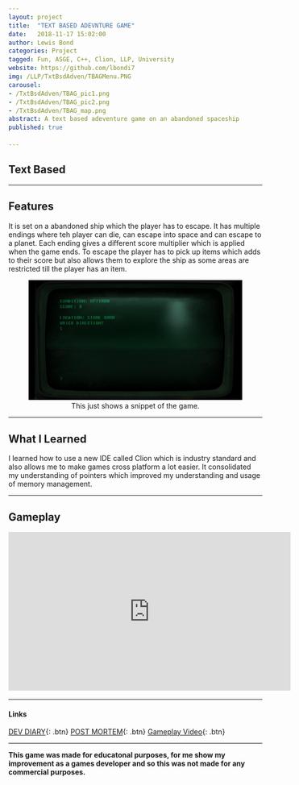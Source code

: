 ```yaml
---
layout: project
title:  "TEXT BASED ADEVNTURE GAME"
date:   2018-11-17 15:02:00
author: Lewis Bond
categories: Project
tagged: Fun, ASGE, C++, Clion, LLP, University
website: https://github.com/lbondi7
img: /LLP/TxtBsdAdven/TBAGMenu.PNG
carousel:
- /TxtBsdAdven/TBAG_pic1.png
- /TxtBsdAdven/TBAG_pic2.png
- /TxtBsdAdven/TBAG_map.png
abstract: A text based adeventure game on an abandoned spaceship
published: true

---
```


## Text Based 

---

## Features

It is set on a abandoned ship which the player has to escape. It has multiple endings where teh player can die, can escape into space and can escape to a planet. Each ending gives a different score multiplier which is applied when the game ends. To escape the player has to pick up items which adds to their score but also allows them to explore the ship as some areas are restricted till the player has an item. 

<center>
<figure>
    <a href="/assets/img/blog/TxBsdAdvenBlog/TBAG.gif"><img src="/assets/img/blog/TxBsdAdvenBlog/TBAG.gif"></a>
    <figcaption>This just shows a snippet of the game.</figcaption>
</figure>
</center>

---

## What I Learned

I learned how to use a new IDE called Clion which is industry standard and also allows me to make games cross platform a lot easier. It consolidated my understanding of pointers which improved my understanding and usage of memory management.

---

## Gameplay

<p style="text-align: center">
<iframe width="560" height="315" src="https://www.youtube.com/embed/l131Fc57Yfs" frameborder="0" allow="accelerometer; autoplay; encrypted-media; gyroscope; picture-in-picture" allowfullscreen></iframe>
</p>

---

#### Links

[DEV DIARY](https://lbondi7.github.io/developer%20diary/low%20level%20programming%20dev%20diary/text%20based%20adventure%20dev%20diary/llp-dd-TBAG-1){: .btn}
[POST MORTEM](https://lbondi7.github.io/developer%20diary/low%20level%20programming%20dev%20diary/text%20based%20adventure%20dev%20diary/post%20mortem/llp-dd-TBAG-post_mortem){: .btn}
[Gameplay Video](https://www.youtube.com/watch?v=l131Fc57Yfs){: .btn}

---

**This game was made for educatonal purposes, for me show my improvement as a games developer and so this was not made for any commercial purposes.** 
